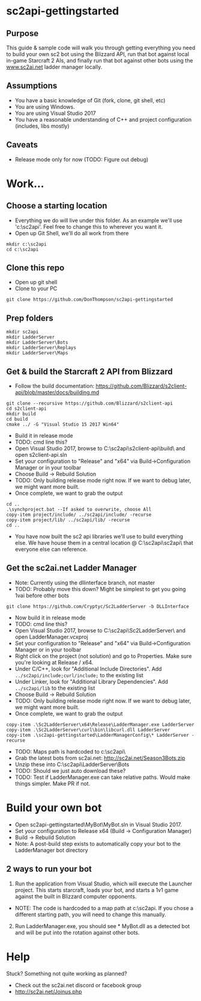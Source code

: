 # sc2api-gettingstarted

## Purpose
This guide & sample code will walk you through getting everything you need to build your own sc2 bot using the Blizzard API, run that bot against local in-game Starcraft 2 AIs, and finally run that bot against other bots using the www.sc2ai.net ladder manager locally.

## Assumptions
* You have a basic knowledge of Git (fork, clone, git shell, etc)
* You are using Windows.
* You are using Visual Studio 2017
* You have a reasonable understanding of C++ and project configuration (includes, libs mostly)

## Caveats
* Release mode only for now (TODO:  Figure out debug)

# Work...

## Choose a starting location
* Everything we do will live under this folder.  As an example we'll use 'c:\sc2api\'.  Feel free to change this to wherever you want it.
* Open up Git Shell, we'll do all work from there
```
mkdir c:\sc2api
cd c:\sc2api
```

## Clone this repo
* Open up git shell
* Clone to your PC
```
git clone https://github.com/DonThompson/sc2api-gettingstarted
```

## Prep folders
```
mkdir sc2api
mkdir LadderServer
mkdir LadderServer\Bots
mkdir LadderServer\Replays
mkdir LadderServer\Maps
```

## Get & build the Starcraft 2 API from Blizzard
* Follow the build documentation:  https://github.com/Blizzard/s2client-api/blob/master/docs/building.md
```
git clone --recursive https://github.com/Blizzard/s2client-api
cd s2client-api
mkdir build
cd build
cmake ../ -G "Visual Studio 15 2017 Win64"
```
* Build it in release mode
* TODO:  cmd line this?
* Open Visual Studio 2017, browse to C:\sc2api\s2client-api\build\ and open s2client-api.sln
* Set your configuration to "Release" and "x64" via Build->Configuration Manager or in your toolbar
* Choose Build -> Rebuild Solution
* TODO:  Only building release mode right now. If we want to debug later, we might want more built.
* Once complete, we want to grab the output
```
cd ..
.\synchproject.bat --If asked to overwrite, choose All
copy-item project/include/ ../sc2api/include/ -recurse
copy-item project/lib/ ../sc2api/lib/ -recurse
cd ..
```

* You have now built the sc2 api libraries we'll use to build everything else.  We have house them in a central location @ C:\sc2api\sc2api\ that everyone else can reference.

## Get the sc2ai.net Ladder Manager
* Note:  Currently using the dllinterface branch, not master
* TODO:  Probably move this down?  Might be simplest to get you going 1vai before other bots
```
git clone https://github.com/Cryptyc/Sc2LadderServer -b DLLInterface
```
* Now build it in release mode
* TODO:  cmd line this?
* Open Visual Studio 2017, browse to C:\sc2api\Sc2LadderServer\ and open LadderManager.vcxproj
* Set your configuration to "Release" and "x64" via Build->Configuration Manager or in your toolbar
* Right click on the project (not solution) and go to Properties.  Make sure you're looking at Release / x64.
* Under C/C++, look for "Additional Include Directories".  Add `../sc2api/include;curl/include;` to the existing list
* Under Linker, look for "Additional Library Dependencies".  Add `../sc2api/lib` to the existing list
* Choose Build -> Rebuild Solution
* TODO:  Only building release mode right now. If we want to debug later, we might want more built.
* Once complete, we want to grab the output
```
copy-item .\Sc2LadderServer\x64\Release\LadderManager.exe LadderServer
copy-item .\Sc2LadderServer\curl\bin\libcurl.dll LadderServer
copy-item .\sc2api-gettingstarted\LadderManagerConfig\* LadderServer -recurse
```
* TODO:  Maps path is hardcoded to c:\sc2api\
* Grab the latest bots from sc2ai.net:   http://sc2ai.net/Season3Bots.zip
* Unzip these into C:\sc2api\LadderServer\Bots
* TODO:  Should we just auto download these?
* TODO:  Test if LadderManager.exe can take relative paths.  Would make things simpler.  Make PR if not.


# Build your own bot

* Open sc2api-gettingstarted\MyBot\MyBot.sln in Visual Studio 2017.
* Set your configuration to Release x64 (Build -> Configuration Manager)
* Build -> Rebuild Solution
* Note:  A post-build step exists to automatically copy your bot to the LadderManager bot directory

## 2 ways to run your bot
1. Run the application from Visual Studio, which will execute the Launcher project.  This starts starcraft, loads your bot, and starts a 1v1 game against the built in Blizzard computer opponents.
  * NOTE:  The code is hardcoded to a map path at c:\sc2api\.  If you chose a different starting path, you will need to change this manually.
2. Run LadderManager.exe, you should see * MyBot.dll as a detected bot and will be put into the rotation against other bots.



# Help
Stuck?  Something not quite working as planned?
* Check out the sc2ai.net discord or facebook group
* http://sc2ai.net/Joinus.php
